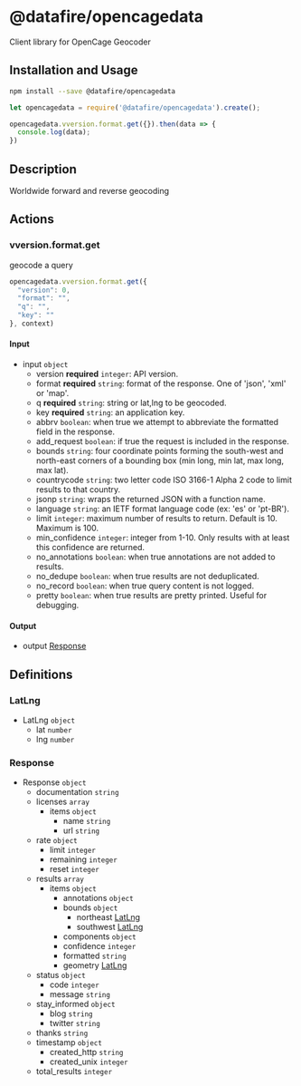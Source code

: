 # @datafire/opencagedata

Client library for OpenCage Geocoder

## Installation and Usage
```bash
npm install --save @datafire/opencagedata
```
```js
let opencagedata = require('@datafire/opencagedata').create();

opencagedata.vversion.format.get({}).then(data => {
  console.log(data);
})
```

## Description

Worldwide forward and reverse geocoding

## Actions

### vversion.format.get
geocode a query


```js
opencagedata.vversion.format.get({
  "version": 0,
  "format": "",
  "q": "",
  "key": ""
}, context)
```

#### Input
* input `object`
  * version **required** `integer`: API version.
  * format **required** `string`: format of the response. One of 'json', 'xml' or 'map'.
  * q **required** `string`: string or lat,lng to be geocoded.
  * key **required** `string`: an application key.
  * abbrv `boolean`: when true we attempt to abbreviate the formatted field in the response.
  * add_request `boolean`: if true the request is included in the response.
  * bounds `string`: four coordinate points forming the south-west and north-east corners of a bounding box (min long, min lat, max long, max lat).
  * countrycode `string`: two letter code ISO 3166-1 Alpha 2 code to limit results to that country.
  * jsonp `string`: wraps the returned JSON with a function name.
  * language `string`: an IETF format language code (ex: 'es' or 'pt-BR').
  * limit `integer`: maximum number of results to return. Default is 10. Maximum is 100.
  * min_confidence `integer`: integer from 1-10. Only results with at least this confidence are returned.
  * no_annotations `boolean`: when true annotations are not added to results.
  * no_dedupe `boolean`: when true results are not deduplicated.
  * no_record `boolean`: when true query content is not logged.
  * pretty `boolean`: when true results are pretty printed. Useful for debugging.

#### Output
* output [Response](#response)



## Definitions

### LatLng
* LatLng `object`
  * lat `number`
  * lng `number`

### Response
* Response `object`
  * documentation `string`
  * licenses `array`
    * items `object`
      * name `string`
      * url `string`
  * rate `object`
    * limit `integer`
    * remaining `integer`
    * reset `integer`
  * results `array`
    * items `object`
      * annotations `object`
      * bounds `object`
        * northeast [LatLng](#latlng)
        * southwest [LatLng](#latlng)
      * components `object`
      * confidence `integer`
      * formatted `string`
      * geometry [LatLng](#latlng)
  * status `object`
    * code `integer`
    * message `string`
  * stay_informed `object`
    * blog `string`
    * twitter `string`
  * thanks `string`
  * timestamp `object`
    * created_http `string`
    * created_unix `integer`
  * total_results `integer`


